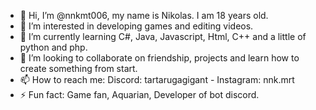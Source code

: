 - 👋 Hi, I’m @nnkmt006, my name is Nikolas. I am 18 years old.
- 👀 I’m interested in developing games and editing videos.
- 🌱 I’m currently learning C#, Java, Javascript, Html, C++ and a little of python and php.
- 💞️ I’m looking to collaborate on friendship, projects and learn how to create something from start.
- 📫 How to reach me: Discord: tartarugagigant - Instagram: nnk.mrt
- ⚡ Fun fact: Game fan, Aquarian, Developer of bot discord.
